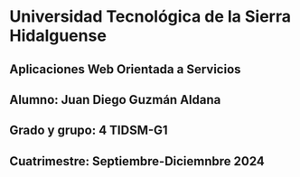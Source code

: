 # Universidad Tecnológica de la Sierra Hidalguense
## Aplicaciones Web Orientada a Servicios
## Alumno: Juan Diego Guzmán Aldana
## Grado y grupo: 4 TIDSM-G1
## Cuatrimestre: Septiembre-Diciemnbre 2024 